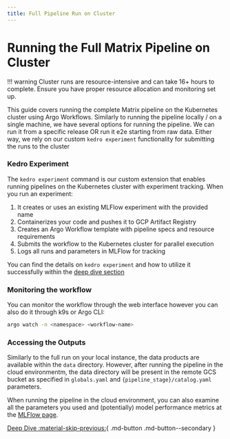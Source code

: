 ```yaml
---
title: Full Pipeline Run on Cluster
---
```

# Running the Full Matrix Pipeline on Cluster

!!! warning
    Cluster runs are resource-intensive and can take 16+ hours to complete. Ensure you have proper resource allocation and monitoring set up.

This guide covers running the complete Matrix pipeline on the Kubernetes cluster using Argo Workflows. Similarly to running the pipeline locally / on a single machine, we have several options for running the pipeline. We can run it from a specific release OR run it e2e starting from raw data. Either way, we rely on our custom `kedro experiment` functionality for submitting the runs to the cluster

### Kedro Experiment

The `kedro experiment` command is our custom extension that enables running pipelines on the Kubernetes cluster with experiment tracking. When you run an experiment:

1. It creates or uses an existing MLFlow experiment with the provided name
2. Containerizes your code and pushes it to GCP Artifact Registry
3. Creates an Argo Workflow template with pipeline specs and resource requirements
4. Submits the workflow to the Kubernetes cluster for parallel execution
5. Logs all runs and parameters in MLFlow for tracking

You can find the details on `kedro experiment` and how to utilize it successfully within the [deep dive section](../deep_dive/kedro_experiment.md)



### Monitoring the workflow

You can monitor the workflow through the web interface however you can also do it through k9s or Argo CLI: 

```bash
argo watch -n <namespace> <workflow-name>
```
### Accessing the Outputs

Similarly to the full run on your local instance, the data products are available within the `data` directory. However, after running the pipeline in the cloud environmentm, the data directory will be present in the remote GCS bucket as specified in `globals.yaml` and `{pipeline_stage}/catalog.yaml` parameters. 

When running the pipeline in the cloud environment, you can also examine all the parameters you used and (potentially) model performance metrics at the [MLFlow page](https://mlflow.platform.dev.everycure.org).

[Deep Dive :material-skip-previous:](../deep_dive/index.md){ .md-button .md-button--secondary }

